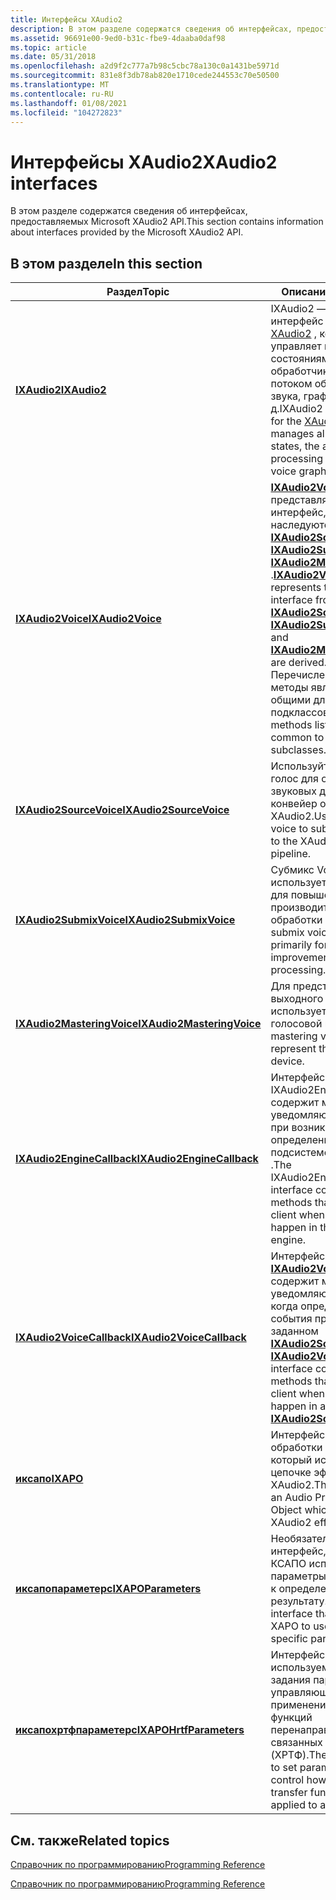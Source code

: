 ```yaml
---
title: Интерфейсы XAudio2
description: В этом разделе содержатся сведения об интерфейсах, предоставляемых Microsoft XAudio2 API.
ms.assetid: 96691e00-9ed0-b31c-fbe9-4daaba0daf98
ms.topic: article
ms.date: 05/31/2018
ms.openlocfilehash: a2d9f2c777a7b98c5cbc78a130c0a1431be5971d
ms.sourcegitcommit: 831e8f3db78ab820e1710cede244553c70e50500
ms.translationtype: MT
ms.contentlocale: ru-RU
ms.lasthandoff: 01/08/2021
ms.locfileid: "104272823"
---
```

# <a name="xaudio2-interfaces"></a><span data-ttu-id="f6b8c-103">Интерфейсы XAudio2</span><span class="sxs-lookup"><span data-stu-id="f6b8c-103">XAudio2 interfaces</span></span>

<span data-ttu-id="f6b8c-104">В этом разделе содержатся сведения об интерфейсах, предоставляемых Microsoft XAudio2 API.</span><span class="sxs-lookup"><span data-stu-id="f6b8c-104">This section contains information about interfaces provided by the Microsoft XAudio2 API.</span></span>

## <a name="in-this-section"></a><span data-ttu-id="f6b8c-105">В этом разделе</span><span class="sxs-lookup"><span data-stu-id="f6b8c-105">In this section</span></span>



| <span data-ttu-id="f6b8c-106">Раздел</span><span class="sxs-lookup"><span data-stu-id="f6b8c-106">Topic</span></span>                                                               | <span data-ttu-id="f6b8c-107">Описание</span><span class="sxs-lookup"><span data-stu-id="f6b8c-107">Description</span></span>                                                                                                                                                                                                                                                                                                                              |
|---------------------------------------------------------------------|------------------------------------------------------------------------------------------------------------------------------------------------------------------------------------------------------------------------------------------------------------------------------------------------------------------------------------------|
| [<span data-ttu-id="f6b8c-108">**IXAudio2**</span><span class="sxs-lookup"><span data-stu-id="f6b8c-108">**IXAudio2**</span></span>](/windows/desktop/api/xaudio2/nn-xaudio2-ixaudio2)<br/>                             | <span data-ttu-id="f6b8c-109">IXAudio2 — это интерфейс для объекта [XAudio2](xaudio2-apis-portal.md) , который управляет всеми состояниями обработчика аудио, потоком обработки звука, графом голоса и т. д.</span><span class="sxs-lookup"><span data-stu-id="f6b8c-109">IXAudio2 is the interface for the [XAudio2](xaudio2-apis-portal.md) object that manages all audio engine states, the audio processing thread, the voice graph, and so forth.</span></span> <br/>                                                                                                                                                |
| [<span data-ttu-id="f6b8c-110">**IXAudio2Voice**</span><span class="sxs-lookup"><span data-stu-id="f6b8c-110">**IXAudio2Voice**</span></span>](/windows/desktop/api/xaudio2/nn-xaudio2-ixaudio2voice)<br/>                   | <span data-ttu-id="f6b8c-111">[**IXAudio2Voice**](/windows/desktop/api/xaudio2/nn-xaudio2-ixaudio2voice) представляет базовый интерфейс, от которого наследуются [**IXAudio2SourceVoice**](/windows/desktop/api/xaudio2/nn-xaudio2-ixaudio2sourcevoice), [**IXAudio2SubmixVoice**](/windows/desktop/api/xaudio2/nn-xaudio2-ixaudio2submixvoice) и [**IXAudio2MasteringVoice**](/windows/desktop/api/xaudio2/nn-xaudio2-ixaudio2masteringvoice) .</span><span class="sxs-lookup"><span data-stu-id="f6b8c-111">[**IXAudio2Voice**](/windows/desktop/api/xaudio2/nn-xaudio2-ixaudio2voice) represents the base interface from which [**IXAudio2SourceVoice**](/windows/desktop/api/xaudio2/nn-xaudio2-ixaudio2sourcevoice), [**IXAudio2SubmixVoice**](/windows/desktop/api/xaudio2/nn-xaudio2-ixaudio2submixvoice) and [**IXAudio2MasteringVoice**](/windows/desktop/api/xaudio2/nn-xaudio2-ixaudio2masteringvoice) are derived.</span></span> <span data-ttu-id="f6b8c-112">Перечисленные ниже методы являются общими для всех подклассов Voice.</span><span class="sxs-lookup"><span data-stu-id="f6b8c-112">The methods listed below are common to all voice subclasses.</span></span><br/> |
| [<span data-ttu-id="f6b8c-113">**IXAudio2SourceVoice**</span><span class="sxs-lookup"><span data-stu-id="f6b8c-113">**IXAudio2SourceVoice**</span></span>](/windows/desktop/api/xaudio2/nn-xaudio2-ixaudio2sourcevoice)<br/>       | <span data-ttu-id="f6b8c-114">Используйте исходный голос для отправки звуковых данных в конвейер обработки XAudio2.</span><span class="sxs-lookup"><span data-stu-id="f6b8c-114">Use a source voice to submit audio data to the XAudio2 processing pipeline.</span></span><br/>                                                                                                                                                                                                                                                   |
| [<span data-ttu-id="f6b8c-115">**IXAudio2SubmixVoice**</span><span class="sxs-lookup"><span data-stu-id="f6b8c-115">**IXAudio2SubmixVoice**</span></span>](/windows/desktop/api/xaudio2/nn-xaudio2-ixaudio2submixvoice)<br/>       | <span data-ttu-id="f6b8c-116">Субмикс Voice используется в основном для повышения производительности и обработки эффектов.</span><span class="sxs-lookup"><span data-stu-id="f6b8c-116">A submix voice is used primarily for performance improvements and effects processing.</span></span> <br/>                                                                                                                                                                                                                                        |
| [<span data-ttu-id="f6b8c-117">**IXAudio2MasteringVoice**</span><span class="sxs-lookup"><span data-stu-id="f6b8c-117">**IXAudio2MasteringVoice**</span></span>](/windows/desktop/api/xaudio2/nn-xaudio2-ixaudio2masteringvoice)<br/> | <span data-ttu-id="f6b8c-118">Для представления выходного устройства используется основной голосовой канал.</span><span class="sxs-lookup"><span data-stu-id="f6b8c-118">A mastering voice is used to represent the audio output device.</span></span><br/>                                                                                                                                                                                                                                                               |
| [<span data-ttu-id="f6b8c-119">**IXAudio2EngineCallback**</span><span class="sxs-lookup"><span data-stu-id="f6b8c-119">**IXAudio2EngineCallback**</span></span>](/windows/desktop/api/xaudio2/nn-xaudio2-ixaudio2enginecallback)<br/> | <span data-ttu-id="f6b8c-120">Интерфейс IXAudio2EngineCallback содержит методы, уведомляющие клиента при возникновении определенных событий в подсистеме [**IXAudio2**](/windows/desktop/api/xaudio2/nn-xaudio2-ixaudio2) .</span><span class="sxs-lookup"><span data-stu-id="f6b8c-120">The IXAudio2EngineCallback interface contains methods that notify the client when certain events happen in the [**IXAudio2**](/windows/desktop/api/xaudio2/nn-xaudio2-ixaudio2) engine.</span></span><br/>                                                                                                                                                                           |
| [<span data-ttu-id="f6b8c-121">**IXAudio2VoiceCallback**</span><span class="sxs-lookup"><span data-stu-id="f6b8c-121">**IXAudio2VoiceCallback**</span></span>](/windows/desktop/api/xaudio2/nn-xaudio2-ixaudio2voicecallback)<br/>   | <span data-ttu-id="f6b8c-122">Интерфейс [**IXAudio2VoiceCallback**](/windows/desktop/api/xaudio2/nn-xaudio2-ixaudio2voicecallback) содержит методы, уведомляющие клиента, когда определенные события происходят в заданном [**IXAudio2SourceVoice**](/windows/desktop/api/xaudio2/nn-xaudio2-ixaudio2sourcevoice).</span><span class="sxs-lookup"><span data-stu-id="f6b8c-122">The [**IXAudio2VoiceCallback**](/windows/desktop/api/xaudio2/nn-xaudio2-ixaudio2voicecallback) interface contains methods that notify the client when certain events happen in a given [**IXAudio2SourceVoice**](/windows/desktop/api/xaudio2/nn-xaudio2-ixaudio2sourcevoice).</span></span> <br/>                                                                                                                       |
| [<span data-ttu-id="f6b8c-123">**иксапо**</span><span class="sxs-lookup"><span data-stu-id="f6b8c-123">**IXAPO**</span></span>](/windows/desktop/api/XAPO/nn-xapo-ixapo)<br/>                                   | <span data-ttu-id="f6b8c-124">Интерфейс для объекта обработки звука, который используется в цепочке эффектов XAudio2.</span><span class="sxs-lookup"><span data-stu-id="f6b8c-124">The interface for an Audio Processing Object which be used in an XAudio2 effect chain.</span></span><br/>                                                                                                                                                                                                                                        |
| [<span data-ttu-id="f6b8c-125">**иксапопараметерс**</span><span class="sxs-lookup"><span data-stu-id="f6b8c-125">**IXAPOParameters**</span></span>](/windows/desktop/api/XAPO/nn-xapo-ixapoparameters)<br/>               | <span data-ttu-id="f6b8c-126">Необязательный интерфейс, позволяющий КСАПО использовать параметры, относящиеся к определенному результату.</span><span class="sxs-lookup"><span data-stu-id="f6b8c-126">An optional interface that allows an XAPO to use effect-specific parameters.</span></span><br/>                                                                                                                                                                                                                                                  |
| [<span data-ttu-id="f6b8c-127">**иксапохртфпараметерс**</span><span class="sxs-lookup"><span data-stu-id="f6b8c-127">**IXAPOHrtfParameters**</span></span>](/windows/win32/api/hrtfapoapi/nn-hrtfapoapi-ixapohrtfparameters)<br/>       | <span data-ttu-id="f6b8c-128">Интерфейс, используемый для задания параметров, управляющих применением к звуку функций перенаправления, связанных с HEAD (ХРТФ).</span><span class="sxs-lookup"><span data-stu-id="f6b8c-128">The interface used to set parameters that control how head-related transfer function (HRTF) is applied to a sound.</span></span><br/>                                                                                                                                                                                                            |



 

## <a name="related-topics"></a><span data-ttu-id="f6b8c-129">См. также</span><span class="sxs-lookup"><span data-stu-id="f6b8c-129">Related topics</span></span>

<dl> <dt>

[<span data-ttu-id="f6b8c-130">Справочник по программированию</span><span class="sxs-lookup"><span data-stu-id="f6b8c-130">Programming Reference</span></span>](programming-reference.md)
</dt> <dt>

[<span data-ttu-id="f6b8c-131">Справочник по программированию</span><span class="sxs-lookup"><span data-stu-id="f6b8c-131">Programming Reference</span></span>](./programming-reference.md)
</dt> </dl>

 

 
